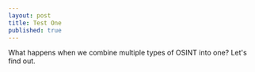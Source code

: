 ```yaml
---
layout: post
title: Test One
published: true
---
```


What happens when we combine multiple types of OSINT into one? Let's find out.

